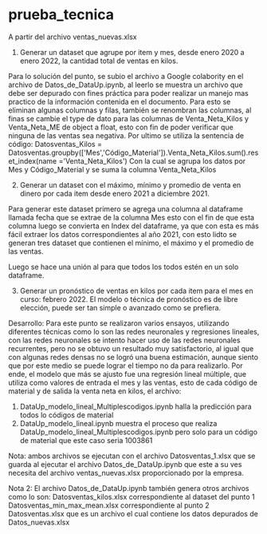 # prueba_tecnica

A partir del archivo ventas_nuevas.xlsx


 1.	Generar un dataset que agrupe por item y mes, desde enero 2020 a enero 2022, la cantidad total de ventas en kilos. 

 Para lo solución del punto, se subio el archivo a Google colabority en el archivo de Datos_de_DataUp.ipynb, al leerlo se muestra un archivo que debe ser depurado con fines práctica para poder realizar un manejo mas practico de la información contenida en el documento. Para esto se eliminan algunas columnas y filas, también se renombran las columnas, al finas se cambie el type de dato para las columnas de Venta_Neta_Kilos y Venta_Neta_ME de object a float, esto con fin de poder verificar que ninguna de las ventas sea negativa. 
Por ultimo se utiliza la sentencia de código:
Datosventas_Kilos = Datosventas.groupby(['Mes','Código_Material']).Venta_Neta_Kilos.sum().reset_index(name ='Venta_Neta_Kilos')
Con la cual se agrupa los datos por Mes y Código_Material y se suma la columna Venta_Neta_Kilos


 2.	Generar un dataset con el máximo, mínimo y promedio de venta en dinero por cada item desde enero 2021 a diciembre 2021.    

 Para generar este dataset primero se agrega una columna al dataframe llamada fecha que se extrae de la columna Mes esto con el fin de que esta columna luego se convierta en Index del dataframe, ya que con esta es más fácil extraer los datos correspondientes al año 2021, con esto lidto se generan tres dataset que contienen el mínimo, el máximo y el promedio de las ventas.
 
Luego se hace una unión al para que todos los todos estén en un solo dataframe.


 3.	Generar un pronóstico de ventas en kilos por cada item para el mes en curso: febrero 2022. El modelo o técnica de pronóstico es de libre elección, puede ser tan simple o avanzado como se prefiera.

 Desarrollo:
Para este punto se realizaron varios ensayos, utilizando diferentes técnicas como lo son las redes neuronales y regresiones lineales, con las redes neuronales se intento hacer uso de las redes neuronales recurrentes, pero no se obtuvo un resultado muy satisfactorio, al igual que con algunas redes densas no se logró una buena estimación, aunque siento que por este medio se puede lograr el tiempo no da para realizarlo. Por ende, el modelo que más se ajusto fue una regresión lineal múltiple, que utiliza como valores de entrada el mes y las ventas, esto de cada código de material y de salida la venta neta en kilos, el archivo:

1.	DataUp_modelo_lineal_Multiplescodigos.ipynb halla la predicción para todos lo códigos de material
2.	DataUp_modelo_lineal.ipynb muestra el proceso que realiza DataUp_modelo_lineal_Multiplescodigos.ipynb pero solo para un código de material que este caso seria 1003861


Nota: ambos archivos se ejecutan con el archivo Datosventas_1.xlsx que se guarda al ejecutar el archivo Datos_de_DataUp.ipynb que este a su ves necesita del archivo ventas_nuevas.xlsx proporcionado por la empresa.


Nota 2: El archivo Datos_de_DataUp.ipynb también genera otros archivos como lo son:
Datosventas_kilos.xlsx correspondiente al dataset del punto 1
Datosventas_min_max_mean.xlsx correspondiente al punto 2
Datosventas.xlsx que es un archivo el cual contiene los datos depurados de Datos_nuevas.xlsx

